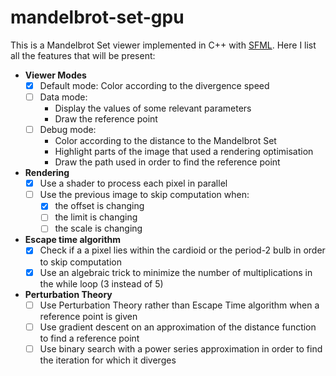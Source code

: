 # mandelbrot-set-gpu
This is a Mandelbrot Set viewer implemented in C++ with [SFML](https://www.sfml-dev.org/). Here I list all the features that will be present:
* **Viewer Modes**
  * [x] Default mode: Color according to the divergence speed
  * [ ] Data mode:
    * Display the values of some relevant parameters
    * Draw the reference point
  * [ ] Debug mode:
    * Color according to the distance to the Mandelbrot Set
    * Highlight parts of the image that used a rendering optimisation
    * Draw the path used in order to find the reference point
* **Rendering**
  * [x] Use a shader to process each pixel in parallel
  * [ ] Use the previous image to skip computation when:
    * [x] the offset is changing
    * [ ] the limit is changing
    * [ ] the scale is changing
* **Escape time algorithm**
  * [x] Check if a a pixel lies within the cardioid or the period-2 bulb in order to skip computation
  * [x] Use an algebraic trick to minimize the number of multiplications  in the while loop (3 instead of 5)
* **Perturbation Theory**
  * [ ] Use Perturbation Theory rather than Escape Time algorithm when a reference point is given
  * [ ] Use gradient descent on an approximation of the distance function to find a reference point
  * [ ] Use binary search with a power series approximation in order to find the iteration for which it diverges
